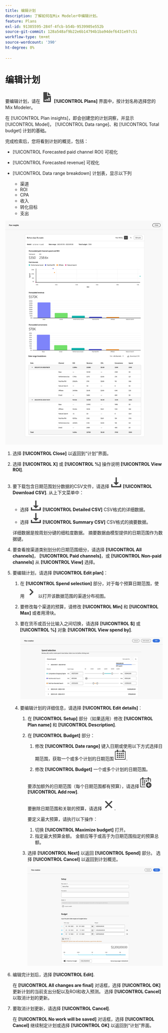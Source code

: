 ```yaml
---
title: 编辑计划
description: 了解如何在Mix Modeler中编辑计划。
feature: Plans
exl-id: 91385595-284f-4fcb-b54b-9539905e552b
source-git-commit: 128a548af9b22e6b14794b1ba94def6431e97c51
workflow-type: tm+mt
source-wordcount: '390'
ht-degree: 0%

---
```


# 编辑计划

要编辑计划，请在 ![PLan](../assets/icons/FileChart.svg) **[!UICONTROL Plans]** 界面中，按计划名称选择您的Mix Modeler。

在 [!UICONTROL Plan insights]，即会创建您的计划洞察，并显示 [!UICONTROL Model]， [!UICONTROL Data range]、和 [!UICONTROL Total budget] 计划的基础。

完成检索后，您将看到计划的概览，包括：

- [!UICONTROL Forecasted paid channel ROI] 可视化
- [!UICONTROL Forecasted revenue] 可视化
- [!UICONTROL Data range breakdown] 计划表，显示以下列

   - 渠道
   - ROI
   - CPA
   - 收入
   - 转化目标
   - 支出

![计划概览](../assets/overview-plan.png)

1. 选择 **[!UICONTROL Close]** 以返回到“计划”界面。

1. 选择 **[!UICONTROL X]** 或 **[!UICONTROL  %]** 操作说明 **[!UICONTROL View ROI]**.

1. 要下载包含日期范围划分数据的CSV文件，请选择 ![下载](../assets/icons/Download.svg) **[!UICONTROL Download CSV]**. 从上下文菜单中：

   - 选择 ![下载](../assets/icons/Download.svg) **[!UICONTROL Detailed CSV]** CSV格式的详细数据。
   - 选择 ![下载](../assets/icons/Download.svg) **[!UICONTROL Summary CSV]** CSV格式的摘要数据。

   详细数据是按周划分键的细粒度数据。 摘要数据由模型提供的日期范围作为数据键。

1. 要查看按渠道类别划分的日期范围细分，请选择 **[!UICONTROL All channels]**， **[!UICONTROL Paid channels]**，或 **[!UICONTROL Non-paid channels]** 从 **[!UICONTROL View]** 选择。

1. 要编辑计划，请选择 **[!UICONTROL Edit plan]**：

   1. 在 **[!UICONTROL Spend selection]** 部分，对于每个预算日期范围，使用 ![V形](../assets/icons/ChevronRight.svg) 以打开该数据范围的渠道分布视图。

   1. 要修改每个渠道的预算，请修改 **[!UICONTROL Min]** 和 **[!UICONTROL Max]** 或者用滑块。

   1. 要在货币或百分比输入之间切换，请选择 **[!UICONTROL $]** 或 **[!UICONTROL %]** 对象 **[!UICONTROL View spend by]**.

      ![支出选择](../assets/spend-selection.png)

   1. 要编辑计划的详细信息，请选择 **[!UICONTROL Edit details]**：

      1. 在 **[!UICONTROL Setup]** 部分（如果适用）修改 **[!UICONTROL Plan name]** 和 **[!UICONTROL Description]**.

      1. 在 **[!UICONTROL Budget]** 部分：

         1. 修改 **[!UICONTROL Date range]** 键入日期或使用以下方式选择日期范围，获取一个或多个计划的日期范围 ![日历](../assets/icons/Calendar.svg).

         1. 修改 **[!UICONTROL Budget]** 一个或多个计划的日期范围。

         要添加额外的日期范围（每个日期范围都有预算），请选择 ![CalendarAdd](../assets/icons/CalendarAdd.svg) **[!UICONTROL Add row]**.

         要删除日期范围和关联的预算，请选择 ![关闭](../assets/icons/Close.svg).

         要定义最大预算，请执行以下操作：

         1. 切换 **[!UICONTROL Maximize budget]** 打开。
         1. 指定最大预算金额。 金额应等于或高于为日期范围指定的预算总额。

      1. 选择 **[!UICONTROL Next]** 以返回 **[!UICONTROL Spend]** 部分。 选择 **[!UICONTROL Cancel]** 以返回到计划概览。

         ![计划详细信息](../assets/plan-details.png)


1. 编辑完计划后，选择 **[!UICONTROL Edit]**.

   在 **[!UICONTROL All changes are final]** 对话框，选择 **[!UICONTROL OK]** 更新计划的当前支出分配以及ROI和收入预测。 选择 **[!UICONTROL Cancel]** 以取消计划的更新。

1. 要取消计划更新，请选择 **[!UICONTROL Cancel]**.

   在 **[!UICONTROL No work will be saved]** 对话框，选择 **[!UICONTROL Cancel]** 继续制定计划或选择 **[!UICONTROL OK]** 以返回到“计划”界面。
